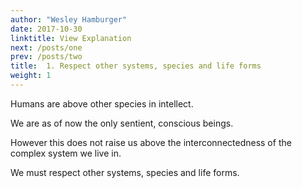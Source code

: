 ```yaml
---
author: "Wesley Hamburger"
date: 2017-10-30
linktitle: View Explanation
next: /posts/one
prev: /posts/two
title:  1. Respect other systems, species and life forms
weight: 1
---
```



Humans are above other species in intellect.

We are as of now the only sentient, conscious beings.

However this does not raise us above the interconnectedness of the complex system we live in.

We must respect other systems, species and life forms.
